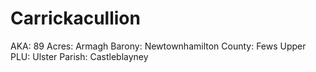 # Carrickacullion

AKA: 89
Acres: Armagh
Barony: Newtownhamilton
County: Fews Upper
PLU: Ulster
Parish: Castleblayney